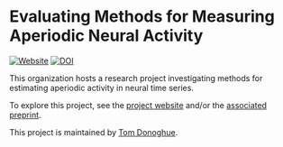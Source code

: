 # Evaluating Methods for Measuring Aperiodic Neural Activity

[![Website](https://img.shields.io/badge/website-aperiodicmethods.github.io-informational.svg)](https://aperiodicmethods.github.io/)
[![DOI](https://img.shields.io/badge/preprint-10.1101/2024.09.15.613114-success.svg)](https://doi.org/10.1101/2024.09.15.613114)

This organization hosts a research project investigating methods 
for estimating aperiodic activity in neural time series.

To explore this project, see the 
[project website](https://aperiodicmethods.github.io/) and/or the 
[associated preprint](https://doi.org/10.1101/2024.09.15.613114).

This project is maintained by [Tom Donoghue](https://github.com/TomDonoghue/).
